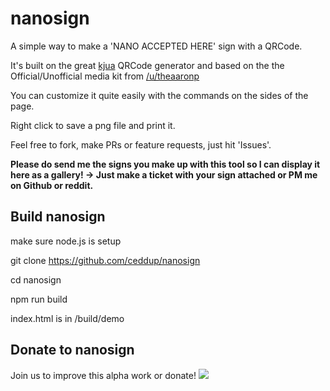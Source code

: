 # nanosign

A simple way to make a 'NANO ACCEPTED HERE' sign with a QRCode.

It's built on the great [kjua](https://larsjung.de/kjua/) QRCode generator and based on the the Official/Unofficial media kit from [/u/theaaronp](https://www.reddit.com/u/theaaronp)

You can customize it quite easily with the commands on the sides of the page.

Right click to save a png file and print it.

Feel free to fork, make PRs or feature requests, just hit 'Issues'.

**Please do send me the signs you make up with this tool so I can display it here as a gallery! -> Just make a ticket with your sign attached or PM me on Github or reddit.**

## Build nanosign
make sure node.js is setup

git clone https://github.com/ceddup/nanosign

cd nanosign

npm run build

index.html is in /build/demo

## Donate to nanosign
Join us to improve this alpha work or donate!
![](http://nanosign.org/Nanosign_donate.png)